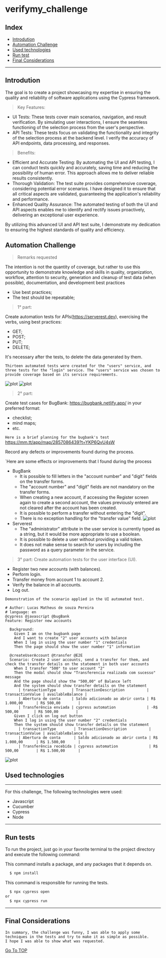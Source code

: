 # verifymy_challenge
## Index

- [Introdution](#Introdution)
- [Automation Challenge](#Automation-Challenge)
- [Used technologies](#used-technologies)
- [Run test](#run-test)
- [Final Considerations](#final-considerations)
---
## Introdution 

The goal is to create a project showcasing my expertise in ensuring the quality and reliability of software applications using the Cypress framework.

>Key Features:
* UI Tests: These tests cover main scenarios, navigation, and result verification. By simulating user interactions, I ensure the seamless functioning of the selection process from the user's perspective.
* API Tests: These tests focus on validating the functionality and integrity of the selection process at the backend level. I verify the accuracy of API endpoints, data processing, and responses.

>Benefits:
* Efficient and Accurate Testing: By automating the UI and API testing, I can conduct tests quickly and accurately, saving time and reducing the possibility of human error. This approach allows me to deliver reliable results consistently.
* Thorough Validation: The test suite provides comprehensive coverage, considering potential error scenarios. I have designed it to ensure that all critical aspects are validated, guaranteeing the application's reliability and performance.
* Enhanced Quality Assurance: The automated testing of both the UI and API aspects enables me to identify and rectify issues proactively, delivering an exceptional user experience.

By utilizing this advanced UI and API test suite, I demonstrate my dedication to ensuring the highest standards of quality and efficiency.

## Automation Challenge

> Remarks requested

The intention is not the quantity of coverage, but rather to use this opportunity to demonstrate knowledge and skills in quality, organization, workflow, attention to security, generation and cleanup of test data (when possible), documentation, and development best practices
* Use best practices;
* The test should be repeatable;

>1° part:

 Create automation tests for APIs(https://serverest.dev), exercising the verbs, using best practices:
* GET;
* POST;
* PUT;
* DELETE;

It's necessary after the tests, to delete the data generated by them. 

`Thirteen automated tests were created for the "users" service, and three tests for the "login" service. The "users" service was chosen to provide coverage based on its service requirements.`

![plot](./folder/users_api.jpg) ![plot](./folder/login_api.jpg)

>2° part:

Create test cases for BugBank: https://bugbank.netlify.app/ in your preferred format:
* checklist;
* mind maps;
* etc.

`Here is a brief planning for the bugbank's test` https://mm.tt/app/map/2857086439?t=YKP6QvU4sW


Record any defects or improvements found during the process.

`Here are some effects or improvements that I found during the process
* BugBank
  * It is possible to fill letters in the "account number" and "digit"  fields on the transfer forms.
  * The "account number" and "digit" fields are not mandatory on the transfer forms.
  * When creating a new account, if accessing the Register screen again to create a second account, the values previously entered are not cleared after the account has been created.
  * It is possible to perform a transfer without entering the "digit".
  * There is no exception handling for the "transfer value" field.
![plot](./folder/exception.jpg)
* Serverest
  * The "administrator" attribute in the user service is currently typed as a string, but it would be more appropriate to use a boolean.
  * It is possible to delete a user without providing a valid token.
  * It does not make sense to search for users by including the password as a query parameter in the service.

>3° part:
 Create automation tests for the user interface (UI).

- Register two new accounts (with balances).
- Perform login.
- Transfer money from account 1 to account 2.
- Verify the balance in all accounts.
- Log out.

`Demonstration of the scenario applied in the UI automated test.`

```gherkin
# Author: Lucas Matheus de souza Pereira
# language: en
@cypress @javascript @bugBank
Feature: Register new accounts

  Background:
    Given I am on the bugbank page
    And I want to create "2" user accounts with balance
    When I log in using the user number "1" credentials
    Then the page should show the user number "1" information

  @createUserAccount @transfer @E2E
  Scenario: Create 2 user accounts, send a transfer for them, and check the transfer details on the statement in both user accounts
    When I transfer "500" to user account "2"
    Then the modal should show "Transferencia realizada com sucesso" message
    And the page should show the "500,00" of Balance left
    And the system should show transfer details on the statement
      | transactionType       | TransactionDescription          | transactionValue | availableBalance |
      | Abertura de conta     | Saldo adicionado ao abrir conta | R$ 1.000,00      | R$ 500,00        |
      | Transferência enviada | cypress automation              | -R$ 500,00       | R$ 500,00        |
    Given I click on log out button
    When I log in using the user number "2" credentials
    Then the system should show transfer details on the statement
      | transactionType        | TransactionDescription          | transactionValue | availableBalance |
      | Abertura de conta      | Saldo adicionado ao abrir conta | R$ 1.000,00      | R$ 1.500,00      |
      | Transferência recebida | cypress automation              | R$ 500,00        | R$ 1.500,00      |

```
![plot](./folder/bugBank.gif)

## Used technologies 
---
For this challenge, The following technologies were used:
- Javascript
- Cucumber
- Cypress
- Node
---

## Run tests

To run the project, just go in your favorite terminal to the project directory and execute the following command:

This command installs a package, and any packages that it depends on.
```bash
  $ npm install
```
This command is responsible for running the tests.
```bash
  $ npx cypress open
or
  $ npx cypress run
```
---
## Final Considerations
```
In summary, the challenge was funny, I was able to apply some techniques in the tests and try to make it as simple as possible. 
I hope I was able to show what was requested.
```
[Go To TOP](#TOP)


